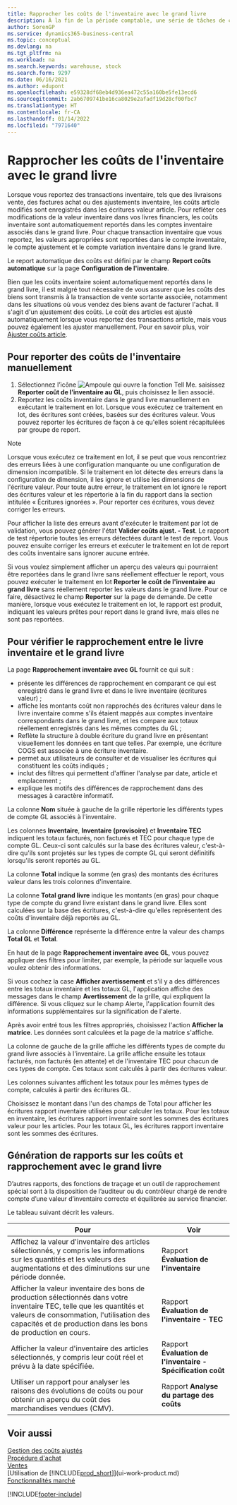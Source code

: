 ```yaml
---
title: Rapprocher les coûts de l'inventaire avec le grand livre
description: À la fin de la période comptable, une série de tâches de contrôle des coûts et d’audit doivent être effectuées pour déclarer une valeur en inventaire correcte et équilibrée au département Finances.
author: SorenGP
ms.service: dynamics365-business-central
ms.topic: conceptual
ms.devlang: na
ms.tgt_pltfrm: na
ms.workload: na
ms.search.keywords: warehouse, stock
ms.search.form: 9297
ms.date: 06/16/2021
ms.author: edupont
ms.openlocfilehash: e59328df68eb4d936ea472c55a160be5fe13ecd6
ms.sourcegitcommit: 2ab6709741be16ca8029e2afadf19d28cf00fbc7
ms.translationtype: HT
ms.contentlocale: fr-CA
ms.lasthandoff: 01/14/2022
ms.locfileid: "7971640"
---
```

# <a name="reconcile-inventory-costs-with-the-general-ledger"></a>Rapprocher les coûts de l'inventaire avec le grand livre

Lorsque vous reportez des transactions inventaire, tels que des livraisons vente, des factures achat ou des ajustements inventaire, les coûts article modifiés sont enregistrés dans les écritures valeur article. Pour refléter ces modifications de la valeur inventaire dans vos livres financiers, les coûts inventaire sont automatiquement reportés dans les comptes inventaire associés dans le grand livre. Pour chaque transaction inventaire que vous reportez, les valeurs appropriées sont reportées dans le compte inventaire, le compte ajustement et le compte variation inventaire dans le grand livre.

Le report automatique des coûts est défini par le champ **Report coûts automatique** sur la page **Configuration de l'inventaire**.

Bien que les coûts inventaire soient automatiquement reportés dans le grand livre, il est malgré tout nécessaire de vous assurer que les coûts des biens sont transmis à la transaction de vente sortante associée, notamment dans les situations où vous vendez des biens avant de facturer l'achat. Il s'agit d'un ajustement des coûts. Le coût des articles est ajusté automatiquement lorsque vous reportez des transactions article, mais vous pouvez également les ajuster manuellement. Pour en savoir plus, voir [Ajuster coûts article](inventory-how-adjust-item-costs.md).

## <a name="to-post-inventory-costs-manually"></a>Pour reporter des coûts de l'inventaire manuellement

1. Sélectionnez l’icône ![Ampoule qui ouvre la fonction Tell Me.](media/ui-search/search_small.png "Dites-moi ce que vous voulez faire") saisissez **Reporter coût de l’inventaire au GL**, puis choisissez le lien associé.
2. Reportez les coûts inventaire dans le grand livre manuellement en exécutant le traitement en lot. Lorsque vous exécutez ce traitement en lot, des écritures sont créées, basées sur des écritures valeur. Vous pouvez reporter les écritures de façon à ce qu'elles soient récapitulées par groupe de report.

> [!NOTE]  
> Lorsque vous exécutez ce traitement en lot, il se peut que vous rencontriez des erreurs liées à une configuration manquante ou une configuration de dimension incompatible. Si le traitement en lot détecte des erreurs dans la configuration de dimension, il les ignore et utilise les dimensions de l'écriture valeur. Pour toute autre erreur, le traitement en lot ignore le report des écritures valeur et les répertorie à la fin du rapport dans la section intitulée « Écritures ignorées ». Pour reporter ces écritures, vous devez corriger les erreurs.

Pour afficher la liste des erreurs avant d'exécuter le traitement par lot de validation, vous pouvez générer l'état **Valider coûts ajust. - Test**. Le rapport de test répertorie toutes les erreurs détectées durant le test de report. Vous pouvez ensuite corriger les erreurs et exécuter le traitement en lot de report des coûts inventaire sans ignorer aucune entrée.

Si vous voulez simplement afficher un aperçu des valeurs qui pourraient être reportées dans le grand livre sans réellement effectuer le report, vous pouvez exécuter le traitement en lot **Reporter le coût de l'inventaire au grand livre** sans réellement reporter les valeurs dans le grand livre. Pour ce faire, désactivez le champ **Reporter** sur la page de demande. De cette manière, lorsque vous exécutez le traitement en lot, le rapport est produit, indiquant les valeurs prêtes pour report dans le grand livre, mais elles ne sont pas reportées.

## <a name="to-audit-the-reconciliation-between-the-inventory-ledger-and-the-general-ledger"></a>Pour vérifier le rapprochement entre le livre inventaire et le grand livre
La page **Rapprochement inventaire avec GL** fournit ce qui suit :

- présente les différences de rapprochement en comparant ce qui est enregistré dans le grand livre et dans le livre inventaire (écritures valeur) ;
- affiche les montants coût non rapprochés des écritures valeur dans le livre inventaire comme s'ils étaient mappés aux comptes inventaire correspondants dans le grand livre, et les compare aux totaux réellement enregistrés dans les mêmes comptes du GL ;
- Reflète la structure à double écriture du grand livre en présentant visuellement les données en tant que telles. Par exemple, une écriture COGS est associée à une écriture inventaire.
- permet aux utilisateurs de consulter et de visualiser les écritures qui constituent les coûts indiqués ;
- inclut des filtres qui permettent d'affiner l'analyse par date, article et emplacement ;
- explique les motifs des différences de rapprochement dans des messages à caractère informatif.


La colonne **Nom** située à gauche de la grille répertorie les différents types de compte GL associés à l'inventaire.

Les colonnes **Inventaire**, **Inventaire (provisoire)** et **Inventaire TEC** indiquent les totaux facturés, non facturés et TEC pour chaque type de compte GL. Ceux-ci sont calculés sur la base des écritures valeur, c'est-à-dire qu'ils sont projetés sur les types de compte GL qui seront définitifs lorsqu'ils seront reportés au GL.

La colonne **Total** indique la somme (en gras) des montants des écritures valeur dans les trois colonnes d'inventaire.

La colonne **Total grand livre** indique les montants (en gras) pour chaque type de compte du grand livre existant dans le grand livre. Elles sont calculées sur la base des écritures, c'est-à-dire qu'elles représentent des coûts d'inventaire déjà reportés au GL.

La colonne **Différence** représente la différence entre la valeur des champs **Total GL** et **Total**.

En haut de la page **Rapprochement inventaire avec GL**, vous pouvez appliquer des filtres pour limiter, par exemple, la période sur laquelle vous voulez obtenir des informations.

Si vous cochez la case **Afficher avertissement** et s'il y a des différences entre les totaux inventaire et les totaux GL, l'application affiche des messages dans le champ **Avertissement** de la grille, qui expliquent la différence. Si vous cliquez sur le champ Alerte, l'application fournit des informations supplémentaires sur la signification de l'alerte.

Après avoir entré tous les filtres appropriés, choisissez l'action **Afficher la matrice**. Les données sont calculées et la page de la matrice s'affiche.

La colonne de gauche de la grille affiche les différents types de compte du grand livre associés à l'inventaire. La grille affiche ensuite les totaux facturés, non facturés (en attente) et de l'inventaire TEC pour chacun de ces types de compte. Ces totaux sont calculés à partir des écritures valeur.

Les colonnes suivantes affichent les totaux pour les mêmes types de compte, calculés à partir des écritures GL.

Choisissez le montant dans l'un des champs de Total pour afficher les écritures rapport inventaire utilisées pour calculer les totaux. Pour les totaux en inventaire, les écritures rapport inventaire sont les sommes des écritures valeur pour les articles. Pour les totaux GL, les écritures rapport inventaire sont les sommes des écritures.

## <a name="reporting-costs-and-reconciling-with-the-general-ledger"></a>Génération de rapports sur les coûts et rapprochement avec le grand livre
D’autres rapports, des fonctions de traçage et un outil de rapprochement spécial sont à la disposition de l’auditeur ou du contrôleur chargé de rendre compte d’une valeur d’inventaire correcte et équilibrée au service financier.

Le tableau suivant décrit les valeurs.    

|**Pour**|**Voir**|  
|------------|-------------|  
|Affichez la valeur d'inventaire des articles sélectionnés, y compris les informations sur les quantités et les valeurs des augmentations et des diminutions sur une période donnée.|Rapport **Évaluation de l'inventaire**|  
|Afficher la valeur inventaire des bons de production sélectionnés dans votre inventaire TEC, telle que les quantités et valeurs de consommation, l'utilisation des capacités et de production dans les bons de production en cours.|Rapport **Évaluation de l'inventaire - TEC**|  
|Afficher la valeur d'inventaire des articles sélectionnés, y compris leur coût réel et prévu à la date spécifiée.|Rapport **Évaluation de l'inventaire - Spécification coût**|  
|Utiliser un rapport pour analyser les raisons des évolutions de coûts ou pour obtenir un aperçu du coût des marchandises vendues (CMV).|Rapport **Analyse du partage des coûts**|  

## <a name="see-also"></a>Voir aussi  
[Gestion des coûts ajustés](finance-manage-inventory-costs.md)  
[Procédure d'achat](purchasing-manage-purchasing.md)  
[Ventes](sales-manage-sales.md)    
[Utilisation de [!INCLUDE[prod_short](includes/prod_short.md)]](ui-work-product.md)  
[Fonctionnalités marché](ui-across-business-areas.md)


[!INCLUDE[footer-include](includes/footer-banner.md)]